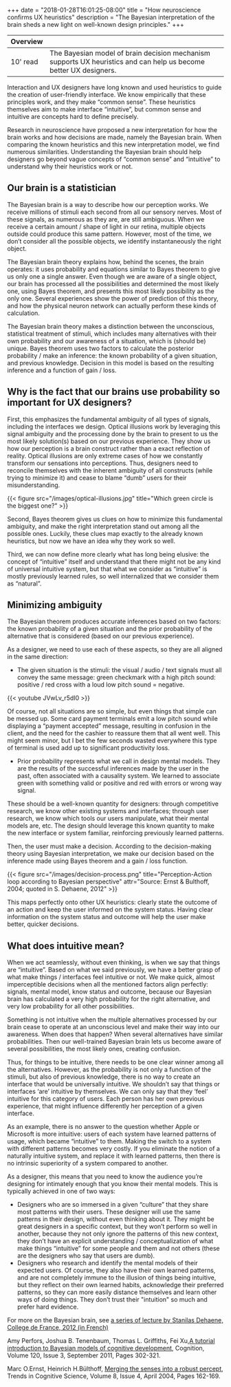 +++
date = "2018-01-28T16:01:25-08:00"
title = "How neuroscience confirms UX heuristics"
description = "The Bayesian interpretation of the brain sheds a new light on well-known design principles."
+++

 <div class="overview">

 Overview | <i class="fa fa-highlighter"></i>
 ---------|---
 10' read | The Bayesian model of brain decision mechanism supports UX heuristics and can help us become better UX designers.

 </div>

Interaction and UX designers have long known and used heuristics to guide the creation of user-friendly interface. We know empirically that these principles work, and they make “common sense”. These heuristics themselves aim to make interface “intuitive”, but common sense and intuitive are concepts hard to define precisely.

Research in neuroscience have proposed a new interpretation for how the brain works and how decisions are made, namely the Bayesian brain. When comparing the known heuristics and this new interpretation model, we find numerous similarities. Understanding the Bayesian brain should help designers go beyond vague concepts of “common sense” and “intuitive” to understand why their heuristics work or not.


## Our brain is a statistician
The Bayesian brain is a way to describe how our perception works. We receive millions of stimuli each second from all our sensory nerves. Most of these signals, as numerous as they are, are still ambiguous. When we receive a certain amount / shape of light in our retina, multiple objects outside could produce this same pattern. However, most of the time, we don’t consider all the possible objects, we identify instantaneously the right object. 

The Bayesian brain theory explains how, behind the scenes, the brain operates: it uses probability and equations similar to Bayes theorem to give us only one a single answer. Even though we are aware of a single object, our brain has processed all the possibilities and determined the most likely one, using Bayes theorem, and presents this most likely possibility as the only one. Several experiences show the power of prediction of this theory, and how the physical neuron network can actually perform these kinds of calculation.

The Bayesian brain theory makes a distinction between the unconscious, statistical treatment of stimuli, which includes many alternatives with their own probability and our awareness of a situation, which is (should be) unique. Bayes theorem uses two factors to calculate the posterior probability / make an inference: the known probability of a given situation, and previous knowledge. Decision in this model is based on the resulting inference and a function of gain / loss.



## Why is the fact that our brains use probability so important for UX designers? 
First, this emphasizes the fundamental ambiguity of all types of signals, including the interfaces we design. Optical illusions work by leveraging this signal ambiguity and the processing done by the brain to present to us the most likely solution(s) based on our previous experience. They show us how our perception is a brain construct rather than a exact reflection of reality. Optical illusions are only extreme cases of how we constantly transform our sensations into perceptions. Thus, designers need to reconcile themselves with the inherent ambiguity of all constructs (while trying to minimize it) and cease to blame “dumb” users for their misunderstanding.

{{< figure src="/images/optical-illusions.jpg" title="Which green circle is the biggest one?" >}}

Second, Bayes theorem gives us clues on how to minimize this fundamental ambiguity, and make the right interpretation stand out among all the possible ones. Luckily, these clues map exactly to the already known heuristics, but now we have an idea why they work so well. 

Third, we can now define more clearly what has long being elusive: the concept of “intuitive” itself and understand that there might not be any kind of universal intuitive system, but that what we consider as “intuitive” is mostly previously learned rules, so well internalized that we consider them as “natural”. 


## Minimizing ambiguity
The Bayesian theorem produces accurate inferences based on two factors: the known probability of a given situation and the prior probability of the alternative that is considered (based on our previous experience).

As a designer, we need to use each of these aspects, so they are all aligned in the same direction: 
-	The given situation is the stimuli: the visual / audio / text signals must all convey the same message: green checkmark with a high pitch sound: positive / red cross with a loud low pitch sound = negative. 

{{< youtube JVwLv_r5dI0 >}}

	
Of course, not all situations are so simple, but even things that simple can be messed up. Some card payment terminals emit a low pitch sound while displaying a “payment accepted” message, resulting in confusion in the client, and the need for the cashier to reassure them that all went well. This might seem minor, but I bet the few seconds wasted everywhere this type of terminal is used add up to significant productivity loss. 

- Prior probability represents what we call in design mental models. They are the results of the successful inferences made by the user in the past, often associated with a causality system. We learned to associate green with something valid or positive and red with errors or wrong way signal. 

These should be a well-known quantity for designers: through competitive research, we know other existing systems and interfaces; through user research, we know which tools our users manipulate, what their mental models are, etc. The design should leverage this known quantity to make the new interface or system familiar, reinforcing previously learned patterns. 


Then, the user must make a decision. According to the decision-making theory using Bayesian interpretation, we make our decision based on the inference made using Bayes theorem and a gain / loss function. 

{{< figure src="/images/decision-process.png" title="Perception-Action loop according to Bayesian perspective" attr="Source: Ernst & Bulthoff, 2004; quoted in S. Dehaene, 2012" >}}

This maps perfectly onto other UX heuristics: clearly state the outcome of an action and keep the user informed on the system status. Having clear information on the system status and outcome will help the user make better, quicker decisions. 



## What does intuitive mean? 
When we act seamlessly, without even thinking, is when we say that things are “intuitive”. Based on what we said previously, we have a better grasp of what make things / interfaces feel intuitive or not. 
We make quick, almost imperceptible decisions when all the mentioned factors align perfectly: signals, mental model, know status and outcome, because our Bayesian brain has calculated a very high probability for the right alternative, and very low probability for all other possibilities.

Something is not intuitive when the multiple alternatives processed by our brain cease to operate at an unconscious level and make their way into our awareness. When does that happen? When several alternatives have similar probabilities. Then our well-trained Bayesian brain lets us become aware of several possibilities, the most likely ones, creating confusion.

Thus, for things to be intuitive, there needs to be one clear winner among all the alternatives. However, as the probability is not only a function of the stimuli, but also of previous knowledge, there is no way to create an interface that would be universally intuitive. We shouldn’t say that things or interfaces ‘are’ intuitive by themselves. We can only say that they ‘feel’ intuitive for this category of users. Each person has her own previous experience, that might influence differently her perception of a given interface. 

As an example, there is no answer to the question whether Apple or Microsoft is more intuitive: users of each system have learned patterns of usage, which became “intuitive” to them. Making the switch to a system with different patterns becomes very costly. If you eliminate the notion of a naturally intuitive system, and replace it with learned patterns, then there is no intrinsic superiority of a system compared to another. 

As a designer, this means that you need to know the audience you’re designing for intimately enough that you know their mental models. This is typically achieved in one of two ways: 
-	Designers who are so immersed in a given “culture” that they share most patterns with their users. These designer will use the same patterns in their design, without even thinking about it. They might be great designers in a specific context, but they won’t perform so well in another, because they not only ignore the patterns of this new context, they don’t have an explicit understanding / conceptualization of what make things “intuitive” for some people and them and not others (these are the designers who say that users are dumb).
-	Designers who research and identify the mental models of their expected users. Of course, they also have their own learned patterns, and are not completely immune to the illusion of things being intuitive, but they reflect on their own learned habits, acknowledge their preferred patterns, so they can more easily distance themselves and learn other ways of doing things. They don’t trust their "intuition" so much and prefer hard evidence.



For more on the Bayesian brain, see
[a series of lecture by Stanilas Dehaene, College de France, 2012 (in French)](http://www.college-de-france.fr/site/stanislas-dehaene/course-2011-2012.htm)


Amy Perfors, Joshua B. Tenenbaum, Thomas L. Griffiths, Fei Xu,[A tutorial introduction to Bayesian models of cognitive development](http://ml.cs.washington.edu/www/media/papers/tmpf2n50d.pdf), Cognition, Volume 120, Issue 3, September 2011, Pages 302-321.

Marc O.Ernst, Heinrich H.Bülthoff, [Merging the senses into a robust percept](https://www.sciencedirect.com/science/article/pii/S1364661304000385), Trends in Cognitive Science, Volume 8, Issue 4, April 2004, Pages 162-169.






